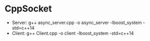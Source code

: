 # CppSocket

* Server: g++ async_server.cpp -o async_server -lboost_system -std=c++14
* Client: g++ Client.cpp -o client -lboost_system -std=c++14
